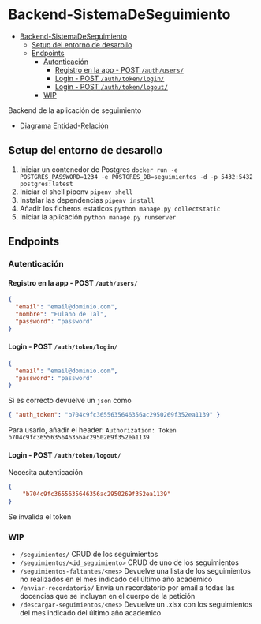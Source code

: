 # Backend-SistemaDeSeguimiento

- [Backend-SistemaDeSeguimiento](#backend-sistemadeseguimiento)
  - [Setup del entorno de desarollo](#setup-del-entorno-de-desarollo)
  - [Endpoints](#endpoints)
    - [Autenticación](#autenticación)
      - [Registro en la app - POST `/auth/users/`](#registro-en-la-app---post-authusers)
      - [Login - POST `/auth/token/login/`](#login---post-authtokenlogin)
      - [Login - POST `/auth/token/logout/`](#login---post-authtokenlogout)
    - [WIP](#wip)

Backend de la aplicación de seguimiento

- [Diagrama Entidad-Relación](https://dbdiagram.io/e/67cf0d1975d75cc84489350e/67d0147c75d75cc844a50b2c)

## Setup del entorno de desarollo

1. Iniciar un contenedor de Postgres `docker run -e POSTGRES_PASSWORD=1234 -e POSTGRES_DB=seguimientos -d -p 5432:5432 postgres:latest`
2. Iniciar el shell pipenv `pipenv shell`
3. Instalar las dependencias `pipenv install`
4. Añadir los ficheros estaticos `python manage.py collectstatic`
5. Iniciar la aplicación `python manage.py runserver`

## Endpoints

### Autenticación

#### Registro en la app - POST `/auth/users/`

```json
{
  "email": "email@dominio.com",
  "nombre": "Fulano de Tal",
  "password": "password"
}
```

#### Login - POST `/auth/token/login/`

```json
{
  "email": "email@dominio.com",
  "password": "password"
}
```

Si es correcto devuelve un `json` como

```json
{ "auth_token": "b704c9fc3655635646356ac2950269f352ea1139" }
```

Para usarlo, añadir el header: `Authorization: Token b704c9fc3655635646356ac2950269f352ea1139`

#### Login - POST `/auth/token/logout/`

Necesita autenticación

```json
{
    "b704c9fc3655635646356ac2950269f352ea1139"
}
```

Se invalida el token

### WIP

- `/seguimientos/` CRUD de los seguimientos
- `/seguimientos/<id_seguimiento>` CRUD de uno de los seguimientos
- `/seguimientos-faltantes/<mes>` Devuelve una lista de los seguimientos no realizados en el mes indicado del último año academico
- `/enviar-recordatorio/` Envia un recordatorio por email a todas las docencias que se incluyan en el cuerpo de la petición
- `/descargar-seguimientos/<mes>` Devuelve un .xlsx con los seguimientos del mes indicado del último año academico
